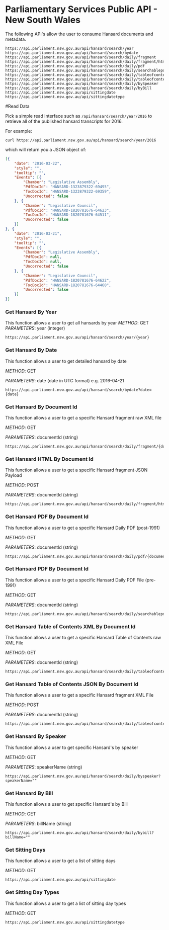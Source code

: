 # Parliamentary Services Public API - New South Wales #

The following API's allow the user to consume Hansard documents and metadata.

```
https://api.parliament.nsw.gov.au/api/hansard/search/year
https://api.parliament.nsw.gov.au/api/hansard/search/bydate
https://api.parliament.nsw.gov.au/api/hansard/search/daily/fragment
https://api.parliament.nsw.gov.au/api/hansard/search/daily/fragment/html
https://api.parliament.nsw.gov.au/api/hansard/search/daily/pdf
https://api.parliament.nsw.gov.au/api/hansard/search/daily/searchablepdf
https://api.parliament.nsw.gov.au/api/hansard/search/daily/tableofcontents
https://api.parliament.nsw.gov.au/api/hansard/search/daily/tableofcontentsbydate
https://api.parliament.nsw.gov.au/api/hansard/search/daily/bySpeaker
https://api.parliament.nsw.gov.au/api/hansard/search/daily/byBill
https://api.parliament.nsw.gov.au/api/sittingdate
https://api.parliament.nsw.gov.au/api/sittingdatetype
```

#Read Data

Pick a simple read interface such as ```/api/hansard/search/year/2016``` to retrieve all of the published hansard transcripts for 2016.

For example:
```
curl https://api.parliament.nsw.gov.au/api/hansard/search/year/2016
```
which will return you a JSON object of:
```json
[{
	"date": "2016-03-22",
	"style": "",
	"tooltip": "",
	"Events": [{
		"Chamber": "Legislative Assembly",
		"PdfDocId": "HANSARD-1323879322-69495",
		"TocDocId": "HANSARD-1323879322-69359",
		"Uncorrected": false
	}, {
		"Chamber": "Legislative Council",
		"PdfDocId": "HANSARD-1820781676-64623",
		"TocDocId": "HANSARD-1820781676-64511",
		"Uncorrected": false
	}]
}, {
	"date": "2016-03-21",
	"style": "",
	"tooltip": "",
	"Events": [{
		"Chamber": "Legislative Assembly",
		"PdfDocId": null,
		"TocDocId": null,
		"Uncorrected": false
	}, {
		"Chamber": "Legislative Council",
		"PdfDocId": "HANSARD-1820781676-64622",
		"TocDocId": "HANSARD-1820781676-64460",
		"Uncorrected": false
	}]
}]
```

### Get Hansard By Year
This function allows a user to get all hansards by year
*METHOD*: GET
*PARAMETERS*: year (integer)
```
https://api.parliament.nsw.gov.au/api/hansard/search/year/{year}
```
### Get Hansard By Date
This function allows a user to get detailed hansard by date

*METHOD*: GET

*PARAMETERS*: date (date in UTC format) e.g. 2016-04-21
```
https://api.parliament.nsw.gov.au/api/hansard/search/bydate?date={date}
```
### Get Hansard By Document Id
This function allows a user to get a specific Hansard fragment raw XML file

*METHOD*: GET

*PARAMETERS*: documentId (string)
```
https://api.parliament.nsw.gov.au/api/hansard/search/daily/fragment/{documentId}
```
### Get Hansard HTML By Document Id
This function allows a user to get a specific Hansard fragment JSON Payload

*METHOD*: POST

*PARAMETERS*: documentId (string)
```
https://api.parliament.nsw.gov.au/api/hansard/search/daily/fragment/html/{documentId}
```
### Get Hansard PDF By Document Id
This function allows a user to get a specific Hansard Daily PDF (post-1991)

*METHOD*: GET

*PARAMETERS*: documentId (string)
```
https://api.parliament.nsw.gov.au/api/hansard/search/daily/pdf/{documentId}
```
### Get Hansard PDF By Document Id
This function allows a user to get a specific Hansard Daily PDF File (pre-1991)

*METHOD*: GET

*PARAMETERS*: documentId (string)
```
https://api.parliament.nsw.gov.au/api/hansard/search/daily/searchablepdf/{documentId}
```
### Get Hansard Table of Contents XML By Document Id
This function allows a user to get a specific Hansard Table of Contents raw XML File

*METHOD*: GET

*PARAMETERS*: documentId (string)
```
https://api.parliament.nsw.gov.au/api/hansard/search/daily/tableofcontents/{documentId}
```
### Get Hansard Table of Contents JSON By Document Id
This function allows a user to get a specific Hansard fragment XML File

*METHOD*: POST

*PARAMETERS*: documentId (string)
```
https://api.parliament.nsw.gov.au/api/hansard/search/daily/tableofcontentsbydate/{documentId}
```
### Get Hansard By Speaker
This function allows a user to get specific Hansard's by speaker

*METHOD*: GET

*PARAMETERS*: speakerName (string)
```
https://api.parliament.nsw.gov.au/api/hansard/search/daily/byspeaker?speakerName=""
```
### Get Hansard By Bill
This function allows a user to get specific Hansard's by Bill

*METHOD*: GET

*PARAMETERS*: billName (string)
```
https://api.parliament.nsw.gov.au/api/hansard/search/daily/bybill?billName=""
```
### Get Sitting Days
This function allows a user to get a list of sitting days

*METHOD*: GET
```
https://api.parliament.nsw.gov.au/api/sittingdate
```
### Get Sitting Day Types
This function allows a user to get a list of sitting day types

*METHOD*: GET
```
https://api.parliament.nsw.gov.au/api/sittingdatetype
```